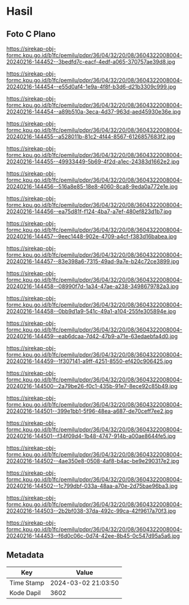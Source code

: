 # Hasil

## Foto C Plano

https://sirekap-obj-formc.kpu.go.id/b1fc/pemilu/pdpr/36/04/32/20/08/3604322008004-20240216-144452--3bedfd7c-eacf-4edf-a065-370757ae39d8.jpg

https://sirekap-obj-formc.kpu.go.id/b1fc/pemilu/pdpr/36/04/32/20/08/3604322008004-20240216-144454--e55d0af4-1e9a-4f8f-b3d6-d21b3309c999.jpg

https://sirekap-obj-formc.kpu.go.id/b1fc/pemilu/pdpr/36/04/32/20/08/3604322008004-20240216-144454--a89b510a-3eca-4d37-963d-aed45930e36e.jpg

https://sirekap-obj-formc.kpu.go.id/b1fc/pemilu/pdpr/36/04/32/20/08/3604322008004-20240216-144455--a528011b-81c2-4f44-8567-6126857683f2.jpg

https://sirekap-obj-formc.kpu.go.id/b1fc/pemilu/pdpr/36/04/32/20/08/3604322008004-20240216-144455--49933449-5b69-4f2d-a1ec-24383d1662e2.jpg

https://sirekap-obj-formc.kpu.go.id/b1fc/pemilu/pdpr/36/04/32/20/08/3604322008004-20240216-144456--516a8e85-18e8-4060-8ca8-9eda0a772e1e.jpg

https://sirekap-obj-formc.kpu.go.id/b1fc/pemilu/pdpr/36/04/32/20/08/3604322008004-20240216-144456--ea75d81f-f124-4ba7-a7ef-480ef823d1b7.jpg

https://sirekap-obj-formc.kpu.go.id/b1fc/pemilu/pdpr/36/04/32/20/08/3604322008004-20240216-144457--9eec1448-902e-4709-a4cf-f383d16babea.jpg

https://sirekap-obj-formc.kpu.go.id/b1fc/pemilu/pdpr/36/04/32/20/08/3604322008004-20240216-144457--83e398a6-7315-49ad-9a7e-b24c72ce3899.jpg

https://sirekap-obj-formc.kpu.go.id/b1fc/pemilu/pdpr/36/04/32/20/08/3604322008004-20240216-144458--08990f7d-1a34-47ae-a238-3498679782a3.jpg

https://sirekap-obj-formc.kpu.go.id/b1fc/pemilu/pdpr/36/04/32/20/08/3604322008004-20240216-144458--0bb9d1a9-541c-49a1-a104-255fe305894e.jpg

https://sirekap-obj-formc.kpu.go.id/b1fc/pemilu/pdpr/36/04/32/20/08/3604322008004-20240216-144459--eab6dcaa-7d42-47b9-a71e-63edaebfa4d0.jpg

https://sirekap-obj-formc.kpu.go.id/b1fc/pemilu/pdpr/36/04/32/20/08/3604322008004-20240216-144459--1f307141-a9ff-4251-8550-ef420c906425.jpg

https://sirekap-obj-formc.kpu.go.id/b1fc/pemilu/pdpr/36/04/32/20/08/3604322008004-20240216-144500--2a79be26-f0c1-435b-91e7-8ece92c85b49.jpg

https://sirekap-obj-formc.kpu.go.id/b1fc/pemilu/pdpr/36/04/32/20/08/3604322008004-20240216-144501--399e1bb1-5f96-48ea-a687-de70ceff7ee2.jpg

https://sirekap-obj-formc.kpu.go.id/b1fc/pemilu/pdpr/36/04/32/20/08/3604322008004-20240216-144501--f34f09d4-1b48-4747-914b-a00ae8644fe5.jpg

https://sirekap-obj-formc.kpu.go.id/b1fc/pemilu/pdpr/36/04/32/20/08/3604322008004-20240216-144502--4ae350e8-0508-4af8-b4ac-be9e290317e2.jpg

https://sirekap-obj-formc.kpu.go.id/b1fc/pemilu/pdpr/36/04/32/20/08/3604322008004-20240216-144502--1c799dbf-033a-48aa-a70e-2d75bae96ba3.jpg

https://sirekap-obj-formc.kpu.go.id/b1fc/pemilu/pdpr/36/04/32/20/08/3604322008004-20240216-144503--2b2bf038-37da-492c-99ca-42f9617a70f3.jpg

https://sirekap-obj-formc.kpu.go.id/b1fc/pemilu/pdpr/36/04/32/20/08/3604322008004-20240216-144453--f6d0c06c-0d74-42ee-8b45-0c547d95a5a6.jpg


## Metadata

| Key        | Value               |
| ---------- | ------------------- |
| Time Stamp | 2024-03-02 21:03:50 |
| Kode Dapil | 3602                |



